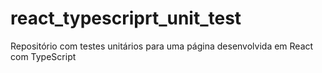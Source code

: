 # react_typescriprt_unit_test
Repositório com testes unitários para uma página desenvolvida em React com TypeScript
